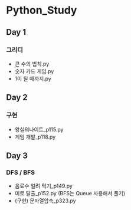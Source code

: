 # Python_Study
## Day 1
### 그리디

- 큰 수의 법칙.py
- 숫자 카드 게임.py
- 1이 될 때까지.py

## Day 2

### 구현

- 왕실의나이트_p115.py
- 게임 개발_p118.py

## Day 3

### DFS / BFS

- 음료수 얼려 먹기_p149.py
- 미로 탈출_p152.py (BFS는 Queue 사용해서 풀기)
- (구현) 문자열압축_p323.py

